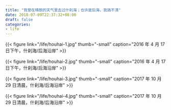 ```yaml
---
title: "我曾在晴朗的天气里去过什刹海；也许是后海，我搞不清"
date: 2018-07-09T22:37:32+08:00
draft: false
categories:
- life
---
```





{{< figure link="/life/houhai-1.jpg" thumb="-small" caption="2016 年 4 月 17 日下午，什刹海/后海沿岸" >}}


{{< figure link="/life/houhai-2.jpg" thumb="-small" caption="2016 年 4 月 17 日下午，什刹海/后海沿岸" >}}


{{< figure link="/life/houhai-3.jpg" thumb="-small" caption="2017 年 10 月 29 日清晨，什刹海/后海沿岸" >}}

{{< figure link="/life/houhai-4.jpg" thumb="-small" caption="2017 年 10 月 29 日清晨，什刹海/后海沿岸" >}}